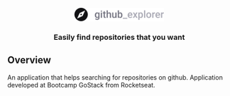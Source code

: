 <p align="center">
    <img src="./public/github_explorer_logo.svg" width="40%" height="40%">
</p>

<h3 align="center">
    Easily find repositories that you want
</h3>

## Overview

An application that helps searching for repositories on github. Application developed at Bootcamp GoStack from Rocketseat.
